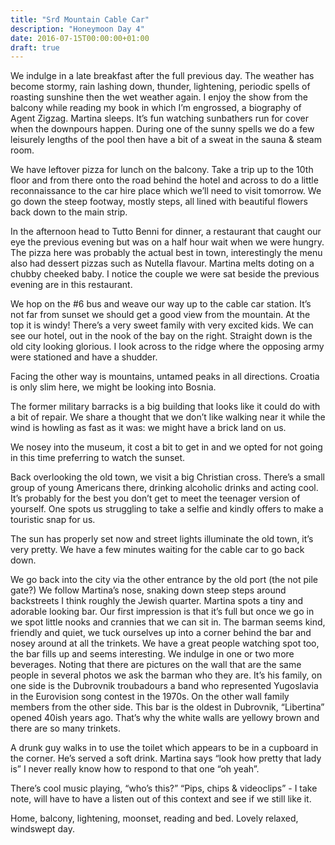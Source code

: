 ```yaml
---
title: "Srđ Mountain Cable Car"
description: "Honeymoon Day 4"
date: 2016-07-15T00:00:00+01:00
draft: true
---
```


We indulge in a late breakfast after the full previous day. The weather has
become stormy, rain lashing down, thunder, lightening, periodic spells of
roasting sunshine then the wet weather again. I enjoy the show from the balcony
while reading my book in which I’m engrossed, a biography of Agent Zigzag.
Martina sleeps. It’s fun watching sunbathers run for cover when the downpours
happen. During one of the sunny spells we do a few leisurely lengths of the pool
then have a bit of a sweat in the sauna & steam room.

We have leftover pizza for lunch on the balcony. Take a trip up to the 10th
floor and from there onto the road behind the hotel and across to do a little
reconnaissance to the car hire place which we’ll need to visit tomorrow. We go
down the steep footway, mostly steps, all lined with beautiful flowers back down
to the main strip.

In the afternoon head to Tutto Benni for dinner, a restaurant that caught our
eye the previous evening but was on a half hour wait when we were hungry. The
pizza here was probably the actual best in town, interestingly the menu also had
dessert pizzas such as Nutella flavour. Martina melts doting on a chubby cheeked
baby. I notice the couple we were sat beside the previous evening are in this
restaurant.

We hop on the #6 bus and weave our way up to the cable car station. It’s not far
from sunset we should get a good view from the mountain. At the top it is windy!
There’s a very sweet family with very excited kids. We can see our hotel, out in
the nook of the bay on the right. Straight down is the old city looking
glorious. I look across to the ridge where the opposing army were stationed and
have a shudder.

Facing the other way is mountains, untamed peaks in all directions. Croatia is
only slim here, we might be looking into Bosnia.

The former military barracks is a big building that looks like it could do with
a bit of repair. We share a thought that we don’t like walking near it while the
wind is howling as fast as it was: we might have a brick land on us.

We nosey into the museum, it cost a bit to get in and we opted for not going in
this time preferring to watch the sunset.

Back overlooking the old town, we visit a big Christian cross. There’s a small
group of young Americans there, drinking alcoholic drinks and acting cool. It’s
probably for the best you don’t get to meet the teenager version of yourself.
One spots us struggling to take a selfie and kindly offers to make a touristic
snap for us.

The sun has properly set now and street lights illuminate the old town, it’s
very pretty. We have a few minutes waiting for the cable car to go back down.

We go back into the city via the other entrance by the old port (the not pile
gate?) We follow Martina’s nose, snaking down steep steps around backstreets I
think roughly the Jewish quarter. Martina spots a tiny and adorable looking bar.
Our first impression is that it’s full but once we go in we spot little nooks
and crannies that we can sit in. The barman seems kind, friendly and quiet, we
tuck ourselves up into a corner behind the bar and nosey around at all the
trinkets. We have a great people watching spot too, the bar fills up and seems
interesting. We indulge in one or two more beverages. Noting that there are
pictures on the wall that are the same people in several photos we ask the
barman who they are. It’s his family, on one side is the Dubrovnik troubadours a
band who represented Yugoslavia in the Eurovision song contest in the 1970s. On
the other wall family members from the other side. This bar is the oldest in
Dubrovnik, “Libertina” opened 40ish years ago. That’s why the white walls are
yellowy brown and there are so many trinkets.

A drunk guy walks in to use the toilet which appears to be in a cupboard in the
corner. He’s served a soft drink. Martina says “look how pretty that lady is” I
never really know how to respond to that one “oh yeah”.

There’s cool music playing, “who’s this?” “Pips, chips & videoclips” - I take
note, will have to have a listen out of this context and see if we still like
it.

Home, balcony, lightening, moonset, reading and bed. Lovely relaxed, windswept
day.
